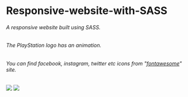 # Responsive-website-with-SASS

###### A responsive website built using SASS.

###### The PlayStation logo has an animation.

###### You can find facebook, instagram, twitter etc icons from "[fontawesome](https://fontawesome.com/)" site.

![](https://user-images.githubusercontent.com/91335275/177976916-e9942f58-8a20-400a-9d70-014759a2d177.png)
![](https://user-images.githubusercontent.com/91335275/177976903-ec1f9ffc-639f-4103-9510-a164e4547ad3.png)

